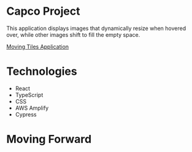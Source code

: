 # Capco Project

This application displays images that dynamically resize when hovered over, while other images shift to fill the empty space.

[Moving Tiles Application](https://erin.d1t42uonzvpaf2.amplifyapp.com/)

# Technologies

* React
* TypeScript
* CSS
* AWS Amplify
* Cypress

# Moving Forward